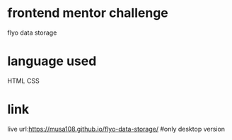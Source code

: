 # frontend mentor challenge 
flyo data storage 
# language used 
HTML 
CSS 
# link 
live url:https://musa108.github.io/flyo-data-storage/ 
#only desktop version 
